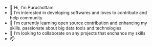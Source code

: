 - 👋 Hi, I’m Purushottam 
- 👀 I’m interested in developing softwares and loves to contribute and help community
- 🌱 I’m currently learning open source contribution and enhancing my skills. passionate about big data tools and technologies 
- 💞️ I’m looking to collaborate on any projects that enchance my skills 
- 📫 


